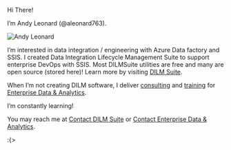 Hi There!

   I’m Andy Leonard (@aleonard763).
   
![Andy Leonard](https://andyleonard.blog/wp-content/uploads/2019/05/cropped-AndyLeonard-transparent-1.png "Andy Leonard")
   
   I’m interested in data integration / engineering with Azure Data factory and SSIS. I created Data Integration Lifecycle Management Suite to support enterprise DevOps with SSIS. Most DILMSuite utilities are free and many are open source (stored here)! Learn more by visiting [DILM Suite](https://dilmsuite.com).
   
   When I’m not creating DILM software, I deliver [consulting](https://entdna.com) and [training](https://entdna.com/training) for [Enterprise Data & Analytics](https://entdna.com).

   I’m constantly learning!

   You may reach me at [Contact DILM Suite](https://dilmsuite.com/contact-us/) or [Contact Enterprise Data & Analytics](https://entdna.com/contact/).
   
:{>

<!---
aleonard763/aleonard763 is a ✨ special ✨ repository because its `README.md` (this file) appears on your GitHub profile.
You can click the Preview link to take a look at your changes.
--->
